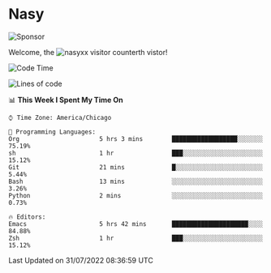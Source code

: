 # Nasy

<!--
<p align="center">
<img height="200" src="https://github-readme-stats.vercel.app/api?username=nasyxx&count_private=true&show_icons=true&theme=dracula&include_all_commits=true"/>
<img height="200" src="https://github-readme-stats.vercel.app/api/top-langs/?username=nasyxx&theme=dracula&hide=html,jupyter+notebook&count_private=true&show_icons=true"/>
</p>

  
----------------
-->

![Sponsor](https://img.shields.io/static/v1.svg?label=Sponsor&message=%E2%9D%A4&logo=GitHub&style=flat&color=pink)
 
Welcome, the ![nasyxx visitor counter](https://count.getloli.com/get/@nasyxx?theme=rule34)th vistor!
 
<!--START_SECTION:waka-->
![Code Time](http://img.shields.io/badge/Code%20Time-2%2C530%20hrs%2020%20mins-blue)

![Lines of code](https://img.shields.io/badge/From%20Hello%20World%20I%27ve%20Written-5%20Million%20lines%20of%20code-blue)

📊 **This Week I Spent My Time On** 

```text
⌚︎ Time Zone: America/Chicago

💬 Programming Languages: 
Org                      5 hrs 3 mins        ██████████████████░░░░░░░   75.19% 
sh                       1 hr                ███░░░░░░░░░░░░░░░░░░░░░░   15.12% 
Git                      21 mins             █░░░░░░░░░░░░░░░░░░░░░░░░   5.44% 
Bash                     13 mins             ░░░░░░░░░░░░░░░░░░░░░░░░░   3.26% 
Python                   2 mins              ░░░░░░░░░░░░░░░░░░░░░░░░░   0.73%

🔥 Editors: 
Emacs                    5 hrs 42 mins       █████████████████████░░░░   84.88% 
Zsh                      1 hr                ███░░░░░░░░░░░░░░░░░░░░░░   15.12%

```


 Last Updated on 31/07/2022 08:36:59 UTC
<!--END_SECTION:waka-->

<!-- ![visitors](https://visitor-badge.laobi.icu/badge?page_id=nasyxx.nasyxx) -->
